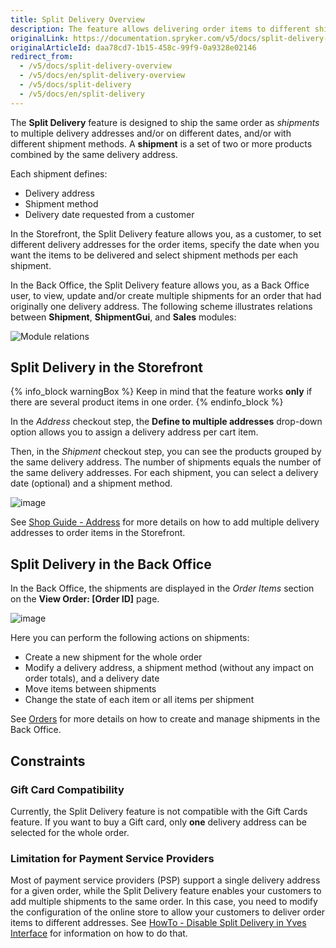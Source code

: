 ```yaml
---
title: Split Delivery Overview
description: The feature allows delivering order items to different shipping addresses and on different days, with different shipment methods.
originalLink: https://documentation.spryker.com/v5/docs/split-delivery-overview
originalArticleId: daa78cd7-1b15-458c-99f9-0a9328e02146
redirect_from:
  - /v5/docs/split-delivery-overview
  - /v5/docs/en/split-delivery-overview
  - /v5/docs/split-delivery
  - /v5/docs/en/split-delivery
---
```


The **Split Delivery** feature is designed to ship the same order as *shipments* to multiple delivery addresses and/or on different dates, and/or with different shipment methods. A **shipment** is a set of two or more products combined by the same delivery address.

Each shipment defines:

* Delivery address
* Shipment method
* Delivery date requested from a customer

In the Storefront, the Split Delivery feature allows you, as a customer, to set different delivery addresses for the order items, specify the date when you want the items to be delivered and select shipment methods per each shipment.

In the Back Office, the Split Delivery feature allows you, as a Back Office user, to view, update and/or create multiple shipments for an order that had originally one delivery address.
The following scheme illustrates relations between **Shipment**, **ShipmentGui**, and **Sales** modules:

![Module relations](https://spryker.s3.eu-central-1.amazonaws.com/docs/Features/Order+Management/Split+Delivery/split-delivery-module-relations.png) 

## Split Delivery in the Storefront

{% info_block warningBox %}
Keep in mind that the feature works **only** if there are several product items in one order.
{% endinfo_block %}

In the *Address* checkout step, the **Define to multiple addresses** drop-down option allows you to assign a delivery address per cart item.

Then, in the *Shipment* checkout step, you can see the products grouped by the same delivery address. The number of shipments equals the number of the same delivery addresses. For each shipment, you can select a delivery date (optional) and a shipment method.

![image](https://spryker.s3.eu-central-1.amazonaws.com/docs/User+Guides/Shop+User+Guides/Checkout/Shop+Guide+-+Summary+Step/summary-step-new.png) 

See [Shop Guide - Address](/docs/scos/user/user-guides/{{page.version}}/shop-user-guide/shop-guide-checkout/shop-guide-address-step.html) for more details on how to add multiple delivery addresses to order items in the Storefront.

## Split Delivery in the Back Office
In the Back Office, the shipments are displayed in the *Order Items* section on the **View Order: [Order ID]** page.

![image](https://spryker.s3.eu-central-1.amazonaws.com/docs/Features/Order+Management/Split+Delivery/Split+Delivery+Feature+Overview/shipments-zed.png) 

Here you can perform the following actions on shipments:

* Create a new shipment for the whole order
* Modify a delivery address, a shipment method (without any impact on order totals), and a delivery date
* Move items between shipments
* Change the state of each item or all items per shipment

See [Orders](/docs/scos/user/user-guides/{{page.version}}/back-office-user-guide/sales/orders/managing-orders.html) for more details on how to create and manage shipments in the Back Office.

## Constraints
### Gift Card Compatibility
Currently, the Split Delivery feature is not compatible with the Gift Cards feature. If you want to buy a Gift card, only **one** delivery address can be selected for the whole order. 

### Limitation for Payment Service Providers
Most of payment service providers (PSP) support a single delivery address for a given order, while the Split Delivery feature enables your customers to add multiple shipments to the same order. In this case, you need to modify the configuration of the online store to allow your customers to deliver order items to different addresses. See [HowTo - Disable Split Delivery in Yves Interface](/docs/scos/dev/tutorials/{{page.version}}/howtos/feature-howtos/howto-disable-split-delivery-in-yves-interface.html) for information on how to do that.

<!--
### Product Bundles
With the Split Delivery feature, Product Bundles items can be shipped to different delivery addresses. However, if a product bundle is a part of the order and you don't want it to be split and delivered to different delivery addresses, you need to configure the implementation of the Checkout process on your project level.
-->
